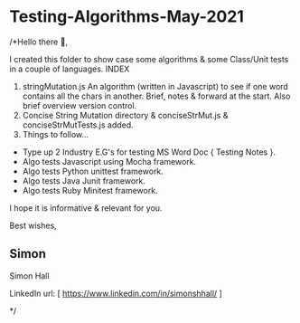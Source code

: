 # Testing-Algorithms-May-2021
/*Hello there 👋,

I created this folder to show case some algorithms & some Class/Unit tests in a couple of languages.
INDEX
1. stringMutation.js An algorithm (written in Javascript) to see if one word contains all the chars in another. Brief, notes & forward at the start. Also brief overview version control.
2. Concise String Mutation directory & conciseStrMut.js & conciseStrMutTests.js added.
3. Things to follow...
- Type up 2 Industry E.G's for testing MS Word Doc { Testing Notes }.
- Algo tests Javascript using Mocha framework.
- Algo tests Python unittest framework.
- Algo tests Java Junit framework.
- Algo tests Ruby Minitest framework.

I hope it is informative & relevant for you.


Best wishes,

Simon
--
Simon Hall

LinkedIn url: [ https://www.linkedin.com/in/simonshhall/ ]

*/

